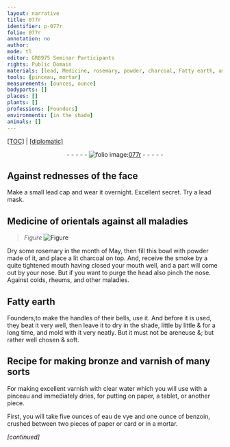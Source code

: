 ```yaml
---
layout: narrative
title: 077r
identifier: p-077r
folio: 077r
annotation: no
author:
mode: tl
editor: GR8975 Seminar Participants
rights: Public Domain
materials: [lead, Medicine, rosemary, powder, charcoal, Fatty earth, areneuse, bronze, varnish, clear water, paper, eau de vye, benzoin, card]
tools: [pinceau, mortar]
measurements: [ounces, ounce]
bodyparts: []
places: []
plants: []
professions: [Founders]
environments: [in the shade]
animals: []
---
```


<p><a href="{{ site.baseurl }}/translation/">[TOC]</a> | <a href="{{ site.baseurl }}/texts/p-077r_tc/" target="_blank">[diplomatic]</a></p><div class="folio" align="center">- - - - - <a href="http://gallica.bnf.fr/ark:/12148/btv1b10500001g/f159.image" target="_blank"><img src="https://cu-mkp.github.io/2017-workshop-edition/assets/photo-icon.png" alt="folio image: " style="display:inline-block; margin-bottom:-3px;"/>077r</a> - - - - - </div>  
  

## Against rednesses of the face

 
Make a small <span class="m">lead</span> cap and wear it overnight. Excellent secret. Try a <span class="m">lead</span> mask.
 
 
  

##  <span class="m">Medicine</span> of orientals against all maladies

 
> *Figure*
> <a href="https://drive.google.com/open?id=0B9-oNrvWdlO5ckxxXzJIeWhnMDg" target="_blank"><img src="https://cu-mkp.github.io/GR8975-edition/assets/photo-icon.png" alt="Figure" style="display:inline-block; margin-bottom:-3px;"/></a>
 
Dry some <span class="m">rosemary</span> in the month of May, then fill this bowl with <span class="m">powder</span> made of it, and place a lit <span class="m">charcoal</span> on top. And, receive the smoke by a quite tightened mouth having closed your mouth well, and a part will come out by your nose. But if you want to purge the head also pinch the nose. Against colds, rheums, and other maladies.
 
 
  

## <span class="m">Fatty earth</span>

 
<span class="pro">Founders</span>,to make the handles of their bells, use it. And before it is used, they beat it very well, then leave it to dry <span class="env">in the shade</span>, little by little & for a long time, and mold with it very neatly. But it must not be <span class="m">areneuse</span> <span class="del">&</span>; but rather well chosen & soft.
 
 
  

## Recipe for making <span class="m">bronze</span> and <span class="m">varnish</span> of many sorts

 
For making excellent <span class="m">varnish</span> with <span class="m">clear water</span> which you will use with a <span class="tl">pinceau</span> and immediately dries, for putting on <span class="m">paper</span>, a tablet, or another piece.
 
First, you will take five <span class="ms">ounces</span> of <span class="m">eau de vye</span> and one <span class="ms">ounce</span> of <span class="m">benzoin</span>, crushed between two pieces of <span class="m">paper</span> or <span class="m">card</span> or in a <span class="tl">mortar</span>.
 
*[continued]*
 
